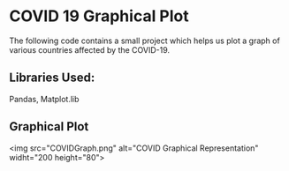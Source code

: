 # COVID 19 Graphical Plot

The following code contains a small project which helps us plot a graph of various countries affected by the COVID-19.

## Libraries Used:
Pandas, Matplot.lib

## Graphical Plot
<img src="COVIDGraph.png" alt="COVID Graphical Representation" widht="200 height="80">
